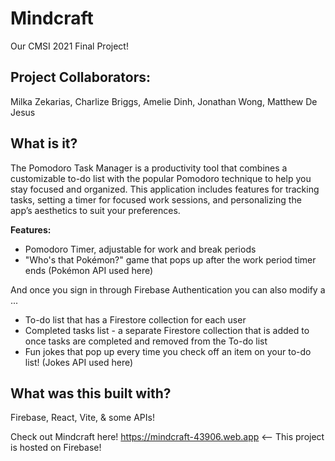 # Mindcraft
Our CMSI 2021 Final Project!

## Project Collaborators: 
Milka Zekarias, Charlize Briggs, Amelie Dinh, Jonathan Wong, Matthew De Jesus

## What is it?
The Pomodoro Task Manager is a productivity tool that combines a customizable to-do list with the popular Pomodoro technique to help you stay focused and organized. This application includes features for tracking tasks, setting a timer for focused work sessions, and personalizing the app’s aesthetics to suit your preferences.

**Features:**
- Pomodoro Timer, adjustable for work and break periods
- "Who's that Pokémon?" game that pops up after the work period timer ends (Pokémon API used here)

And once you sign in through Firebase Authentication you can also modify a ...
- To-do list that has a Firestore collection for each user
- Completed tasks list - a separate Firestore collection that is added to once tasks are completed and removed from the To-do list
- Fun jokes that pop up every time you check off an item on your to-do list! (Jokes API used here)

## What was this built with?
Firebase, React, Vite, & some APIs!

Check out Mindcraft here!
https://mindcraft-43906.web.app <-- This project is hosted on Firebase!
